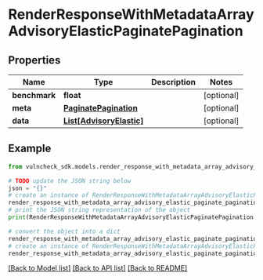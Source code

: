 # RenderResponseWithMetadataArrayAdvisoryElasticPaginatePagination


## Properties

Name | Type | Description | Notes
------------ | ------------- | ------------- | -------------
**benchmark** | **float** |  | [optional] 
**meta** | [**PaginatePagination**](PaginatePagination.md) |  | [optional] 
**data** | [**List[AdvisoryElastic]**](AdvisoryElastic.md) |  | [optional] 

## Example

```python
from vulncheck_sdk.models.render_response_with_metadata_array_advisory_elastic_paginate_pagination import RenderResponseWithMetadataArrayAdvisoryElasticPaginatePagination

# TODO update the JSON string below
json = "{}"
# create an instance of RenderResponseWithMetadataArrayAdvisoryElasticPaginatePagination from a JSON string
render_response_with_metadata_array_advisory_elastic_paginate_pagination_instance = RenderResponseWithMetadataArrayAdvisoryElasticPaginatePagination.from_json(json)
# print the JSON string representation of the object
print(RenderResponseWithMetadataArrayAdvisoryElasticPaginatePagination.to_json())

# convert the object into a dict
render_response_with_metadata_array_advisory_elastic_paginate_pagination_dict = render_response_with_metadata_array_advisory_elastic_paginate_pagination_instance.to_dict()
# create an instance of RenderResponseWithMetadataArrayAdvisoryElasticPaginatePagination from a dict
render_response_with_metadata_array_advisory_elastic_paginate_pagination_from_dict = RenderResponseWithMetadataArrayAdvisoryElasticPaginatePagination.from_dict(render_response_with_metadata_array_advisory_elastic_paginate_pagination_dict)
```
[[Back to Model list]](../README.md#documentation-for-models) [[Back to API list]](../README.md#documentation-for-api-endpoints) [[Back to README]](../README.md)


